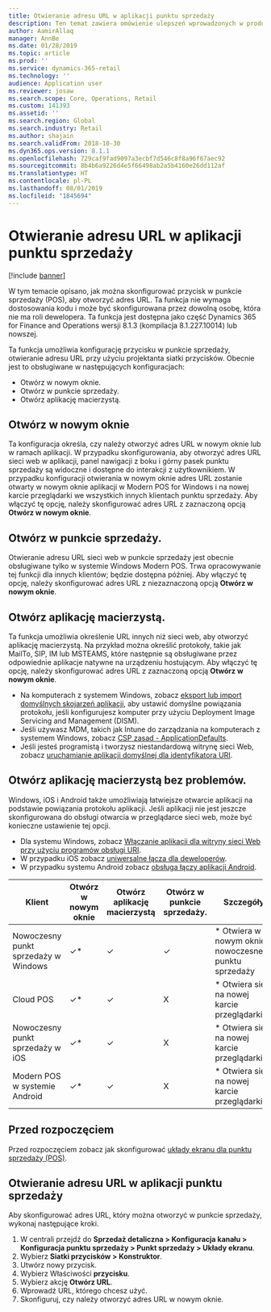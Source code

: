 ```yaml
---
title: Otwieranie adresu URL w aplikacji punktu sprzedaży
description: Ten temat zawiera omówienie ulepszeń wprowadzonych w produkcie i funkcji wyszukiwania klientów w rozwiązaniu Microsoft Dynamics 365 for Retail.
author: AamirAllaq
manager: AnnBe
ms.date: 01/28/2019
ms.topic: article
ms.prod: ''
ms.service: dynamics-365-retail
ms.technology: ''
audience: Application user
ms.reviewer: josaw
ms.search.scope: Core, Operations, Retail
ms.custom: 141393
ms.assetid: ''
ms.search.region: Global
ms.search.industry: Retail
ms.author: shajain
ms.search.validFrom: 2018-10-30
ms.dyn365.ops.version: 8.1.1
ms.openlocfilehash: 729caf9fad9097a3ecbf7d546c8f8a96f67aec92
ms.sourcegitcommit: 8b4b6a9226d4e5f66498ab2a5b4160e26dd112af
ms.translationtype: HT
ms.contentlocale: pl-PL
ms.lasthandoff: 08/01/2019
ms.locfileid: "1845694"
---
```

# <a name="open-url-in-pos"></a>Otwieranie adresu URL w aplikacji punktu sprzedaży

[!include [banner](includes/banner.md)]

W tym temacie opisano, jak można skonfigurować przycisk w punkcie sprzedaży (POS), aby otworzyć adres URL. Ta funkcja nie wymaga dostosowania kodu i może być skonfigurowana przez dowolną osobę, która nie ma roli dewelopera. Ta funkcja jest dostępna jako część Dynamics 365 for Finance and Operations wersji 8.1.3 (kompilacja 8.1.227.10014) lub nowszej. 

Ta funkcja umożliwia konfigurację przycisku w punkcie sprzedaży, otwieranie adresu URL przy użyciu projektanta siatki przycisków. Obecnie jest to obsługiwane w następujących konfiguracjach:

- Otwórz w nowym oknie.
- Otwórz w punkcie sprzedaży.
- Otwórz aplikację macierzystą.

## <a name="open-in-new-window"></a>Otwórz w nowym oknie

Ta konfiguracja określa, czy należy otworzyć adres URL w nowym oknie lub w ramach aplikacji. W przypadku skonfigurowania, aby otworzyć adres URL sieci web w aplikacji, panel nawigacji z boku i górny pasek punktu sprzedaży są widoczne i dostępne do interakcji z użytkownikiem. W przypadku konfiguracji otwierania w nowym oknie adres URL zostanie otwarty w nowym oknie aplikacji w Modern POS for Windows i na nowej karcie przeglądarki we wszystkich innych klientach punktu sprzedaży. Aby włączyć tę opcję, należy skonfigurować adres URL z zaznaczoną opcją **Otwórz w nowym oknie**.

## <a name="open-within-pos"></a>Otwórz w punkcie sprzedaży.

Otwieranie adresu URL sieci web w punkcie sprzedaży jest obecnie obsługiwane tylko w systemie Windows Modern POS. Trwa opracowywanie tej funkcji dla innych klientów; będzie dostępna później. Aby włączyć tę opcję, należy skonfigurować adres URL z niezaznaczoną opcją **Otwórz w nowym oknie**.

## <a name="open-a-native-app"></a>Otwórz aplikację macierzystą.

Ta funkcja umożliwia określenie URL innych niż sieci web, aby otworzyć aplikację macierzystą. Na przykład można określić protokoły, takie jak MailTo, SIP, IM lub MSTEAMS, które następnie są obsługiwane przez odpowiednie aplikacje natywne na urządzeniu hostującym. Aby włączyć tę opcję, należy skonfigurować adres URL z zaznaczoną opcją **Otwórz w nowym oknie**.

- Na komputerach z systemem Windows, zobacz [eksport lub import domyślnych skojarzeń aplikacji](https://docs.microsoft.com/windows-hardware/manufacture/desktop/export-or-import-default-application-associations), aby ustawić domyślne powiązania protokołu, jeśli konfigurujesz komputer przy użyciu Deployment Image Servicing and Management (DISM).
- Jeśli używasz MDM, takich jak Intune do zarządzania na komputerach z systemem Windows, zobacz [CSP zasad - ApplicationDefaults](https://docs.microsoft.com/windows/client-management/mdm/policy-csp-applicationdefaults).
- Jeśli jesteś programistą i tworzysz niestandardową witrynę sieci Web, zobacz [uruchamianie aplikacji domyślnej dla identyfikatora URI](https://docs.microsoft.com/windows/uwp/launch-resume/launch-default-app).

## <a name="open-a-native-app-seamlessly"></a>Otwórz aplikację macierzystą bez problemów.

Windows, iOS i Android także umożliwiają łatwiejsze otwarcie aplikacji na podstawie powiązania protokołu aplikacji. Jeśli aplikacji nie jest jeszcze skonfigurowana do obsługi otwarcia w przeglądarce sieci web, może być konieczne ustawienie tej opcji.

- Dla systemu Windows, zobacz [Włączanie aplikacji dla witryny sieci Web przy użyciu programów obsługi URI](https://docs.microsoft.com/windows/uwp/launch-resume/web-to-app-linking).
- W przypadku iOS zobacz [uniwersalne łącza dla deweloperów](https://developer.apple.com/ios/universal-links/).
- W przypadku systemu Android zobacz [obsługa łączy aplikacji Android](https://developer.android.com/training/app-links/).

| Klient                | Otwórz w nowym oknie | Otwórz aplikację macierzystą | Otwórz w punkcie sprzedaży. | Szczegóły                           |
|-----------------------|--------------------|-----------------|-----------------|-----------------------------------|
| Nowoczesny punkt sprzedaży w Windows | ✓\*                | ✓               | ✓              | \* Otwiera w nowym oknie nowoczesnego punktu sprzedaży |
| Cloud POS             | ✓\*                | ✓               | X              | \* Otwiera się na nowej karcie przeglądarki        |
| Nowoczesny punkt sprzedaży w iOS     | ✓\*                | ✓               | X              | \* Otwiera się na nowej karcie przeglądarki        |
| Modern POS w systemie Android | ✓\*                | ✓               | X              | \* Otwiera się na nowej karcie przeglądarki        |

## <a name="before-you-begin"></a>Przed rozpoczęciem

Przed rozpoczęciem zobacz jak skonfigurować [układy ekranu dla punktu sprzedaży (POS)](pos-screen-layouts.md).

## <a name="open-url-in-pos"></a>Otwieranie adresu URL w aplikacji punktu sprzedaży

Aby skonfigurować adres URL, który można otworzyć w punkcie sprzedaży, wykonaj następujące kroki.

1. W centrali przejdź do **Sprzedaż detaliczna \> Konfiguracja kanału \> Konfiguracja punktu sprzedaży \> Punkt sprzedaży \> Układy ekranu**.
2. Wybierz **Siatki przycisków \> Konstruktor**.
3. Utwórz nowy przycisk.
4. Wybierz Właściwości **przycisku**.
5. Wybierz akcję **Otwórz URL**.
6. Wprowadź URL, którego chcesz użyć.
7. Skonfiguruj, czy należy otworzyć adres URL w nowym oknie.

